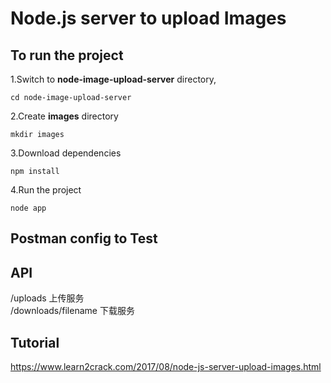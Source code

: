# Node.js server to upload Images

## To run the project

1.Switch to __node-image-upload-server__ directory,
```
cd node-image-upload-server
```
2.Create __images__ directory
```
mkdir images
```
3.Download dependencies
```
npm install
```
4.Run the project
```
node app
```
## Postman config to Test

## API
/uploads    上传服务    
/downloads/filename   下载服务

## Tutorial
https://www.learn2crack.com/2017/08/node-js-server-upload-images.html